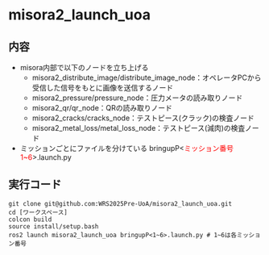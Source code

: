 # misora2_launch_uoa
## 内容
 - misora内部で以下のノードを立ち上げる
    - misora2_distribute_image/distribute_image_node：オペレータPCから受信した信号をもとに画像を送信するノード
    - misora2_pressure/pressure_node：圧力メータの読み取りノード
    - misora2_qr/qr_node：QRの読み取りノード
    - misora2_cracks/cracks_node：テストピース(クラック)の検査ノード
    - misora2_metal_loss/metal_loss_node：テストピース(減肉)の検査ノード
 - ミッションごとにファイルを分けている bringupP<<font color="red">ミッション番号1~6</font>>.launch.py
 
## 実行コード
~~~bash!
git clone git@github.com:WRS2025Pre-UoA/misora2_launch_uoa.git
cd [ワークスペース]
colcon build
source install/setup.bash
ros2 launch misora2_launch_uoa bringupP<1~6>.launch.py # 1~6は各ミッション番号
~~~